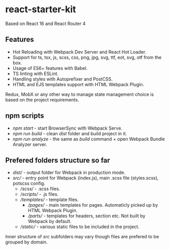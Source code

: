 # react-starter-kit
Based on React 16 and React Router 4

## Features
- Hot Reloading with Webpack Dev Server and React Hot Loader.
- Support for ts, tsx, js, scss, css, png, jpg, svg, ttf, eot, svg, otf from the box.
- Usage of ES6+ features with Babel.
- TS linting with ESLint.
- Handling styles with Autoprefixer and PostCSS.
- HTML and EJS templates support with HTML Webpack Plugin.

Redux, MobX or any other way to manage state management choice is based on the project requirements.

## npm scripts
- _npm start_ - start BrowserSync with Webpack Serve.
- _npm run build_ - clean _dist_ folder and build project in it.
- _npm run analyze_ - the same as _build_ command + open Webpack Bundle Analyzer server.

## Prefered folders structure so far
- _dist/_ - output folder for Webpack in production mode.
- _src/_ - entry point for Webpack (index.js), main .scss file (styles.scss), potscss config. 
  - _/scss/_ - .scss files.
  - _/scripts/_ - .js files.
  - _/templates/_ - template files.
  	- _/pages/_ - main templates for pages. Automaticly picked up by HTML Webpack Plugin.
  	- _/parts/_ - templates for headers, section etc. Not built by Webpack by default.
  - _/static/_ - various static files to be included in the project. 
  
Inner structure of _src_ subfolders may vary though files are prefered to be grouped by domain.
